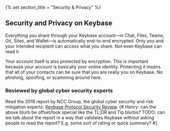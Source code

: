 {% set section_title = "Security & Privacy" %}

## Security and Privacy on Keybase
Everything you share through your Keybase account—in Chat, Files, Teams, Git, Sites, and Wallet—is automatically end-to-end encrypted. Only you and your intended recipient can access what you share. Not even Keybase can read it. 

Your account itself is also protected by encryption. This is important because your account is basically your online identity. Protecting it means that all of your contacts can be sure that you are really you on Keybase. No phishing, spoofing, or scamming around here.

### Reviewed by global cyber security experts 
Read the 2018 report by NCC Group, the global cyber security and risk mitigation experts: [Keybase Protocol Security Review](https://www.nccgroup.trust/us/our-research/keybase-protocol-security-review/).
{# Henry: can the above blurb be offset/look special like the TL;DR and Tip blurbs? TODO: can we talk about the report in a way that validates Keybase without asking people to read the report? E.g. some sort of rating or quick summary? #}

